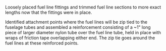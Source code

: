 Loosely placed fuel line fittings and trimmed fuel line sections to more exact lengths now that the fittings were in place.

Identified attachment points where the fuel lines will be zip tied to the fuselage tubes and assembled a reinforcement consisting of a ~1" long piece of larger diameter nylon tube over the fuel line tube, held in place with wraps of friction tape overlapping either end. The zip tie goes around the fuel lines at these reinforced points.
